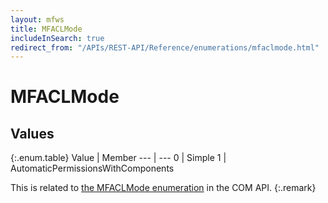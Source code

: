 ```yaml
---
layout: mfws
title: MFACLMode
includeInSearch: true
redirect_from: "/APIs/REST-API/Reference/enumerations/mfaclmode.html"
---
```


# MFACLMode

## Values

{:.enum.table}
Value | Member
--- | ---
0 | Simple
1 | AutomaticPermissionsWithComponents

This is related to [the MFACLMode enumeration](https://developer.m-files.com/APIs/COM-API/Reference/index.html#MFilesAPI~MFACLMode.html) in the COM API.
{:.remark}